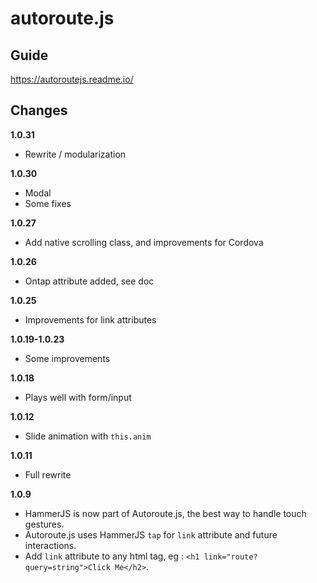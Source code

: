 # autoroute.js

## Guide
  
https://autoroutejs.readme.io/

## Changes

**1.0.31**

- Rewrite / modularization

**1.0.30**

- Modal
- Some fixes

**1.0.27**

- Add native scrolling class, and improvements for Cordova

**1.0.26**

- Ontap attribute added, see doc


**1.0.25**

- Improvements for link attributes

**1.0.19-1.0.23**

- Some improvements

**1.0.18**

- Plays well with form/input

**1.0.12**

- Slide animation with `this.anim`

**1.0.11**

- Full rewrite

**1.0.9**

- HammerJS is now part of Autoroute.js, the best way to handle touch gestures.
- Autoroute.js uses HammerJS `tap` for `link` attribute and future interactions.
- Add `link` attribute to any html tag, eg : `<h1 link="route?query=string">Click Me</h2>`.
